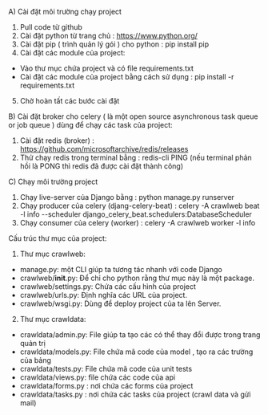 A) Cài đặt môi trường chạy project
1. Pull code từ github
2. Cài đặt python từ trang chủ : https://www.python.org/
3. Cài đặt pip ( trình quản lý gói ) cho python : pip install pip
4. Cài đặt các module của project:
- Vào thư mục chứa project và có file requirements.txt
- Cài đặt các module của project bằng cách sử dụng : pip install -r requirements.txt
5. Chờ hoàn tất các bước cài đặt

B) Cài đặt broker cho celery ( là một open source asynchronous task queue or job queue ) dùng để chạy các task của project:
1. Cài đặt redis (broker) : https://github.com/microsoftarchive/redis/releases
2. Thử chạy redis trong terminal bằng : redis-cli PING (nếu terminal phản hồi là PONG thì redis đã được cài đặt thành công)

C) Chạy môi trường project
1. Chạy live-server của Django bằng : python manage.py runserver
2. Chạy producer của celery (djang-celery-beat) : celery -A crawlweb beat -l info --scheduler django_celery_beat.schedulers:DatabaseScheduler
3. Chạy consumer của celery (worker) : celery -A crawlweb worker -l info


Cấu trúc thư mục của project:

1. Thư mục crawlweb:
- manage.py: một CLI giúp ta tương tác nhanh với code Django
- crawlweb/__init__.py: Để chỉ cho python rằng thư mục này là một package.
- crawlweb/settings.py: Chứa các cấu hình của project
- crawlweb/urls.py: Định nghĩa các URL của project.
- crawlweb/wsgi.py: Dùng để deploy project của ta lên Server.

2. Thư mục crawldata:
- crawldata/admin.py: File giúp ta tạo các có thể thay đổi được trong trang quản trị
- crawldata/models.py: File chứa mã code của model , tạo ra các trường của bảng
- crawldata/tests.py: File chứa mã code của unit tests
- crawldata/views.py: file chứa các code của api
- crawldata/forms.py : nơi chứa các forms của project
- crawldata/tasks.py : nơi chứa các tasks của project (crawl data và gửi mail)
